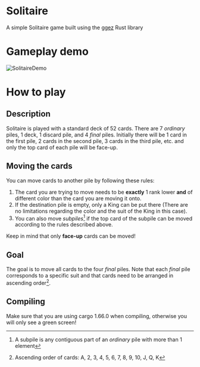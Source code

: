 # Solitaire
A simple Solitaire game built using the [ggez](https://github.com/ggez/ggez) Rust library

# Gameplay demo
![SolitaireDemo](https://user-images.githubusercontent.com/51285393/224511856-577ce0d9-a93c-4a33-a034-75a31a14f81a.gif)

# How to play
## Description
Solitaire is played with a standard deck of 52 cards.
There are 7 *ordinary* piles, 1 deck, 1 discard pile, and 4 *final* piles.
Initially there will be 1 card in the first pile, 2 cards in the second pile, 3 cards in the third pile, etc. and only the top card of each pile will be face-up. 

## Moving the cards
You can move cards to another pile by following these rules:
1. The card you are trying to move needs to be **exactly** 1 rank lower **and** of different color than the card you are moving it onto.
2. If the destination pile is empty, only a King can be put there (There are no limitations regarding the color and the suit of the King in this case).
3. You can also move *subpiles*[^1] if the top card of the subpile can be moved according to the rules described above.

Keep in mind that only **face-up** cards can be moved!

## Goal
The goal is to move all cards to the four *final* piles.
Note that each *final* pile corresponds to a specific suit and that cards need to be arranged in ascending order[^2].

## Compiling
Make sure that you are using cargo 1.66.0 when compiling, otherwise you will only see a green screen!

[^1]: A subpile is any contiguous part of an *ordinary* pile with more than 1 element
[^2]: Ascending order of cards: A, 2, 3, 4, 5, 6, 7, 8, 9, 10, J, Q, K
